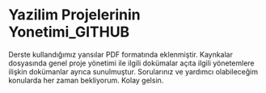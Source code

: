 # Yazilim Projelerinin Yonetimi_GITHUB
Derste kullandığımız yansılar PDF formatında eklenmiştir.
Kaynkalar dosyasında genel proje yönetimi ile ilgili dokümalar açıta ilgili yönetemlere ilişkin dokümanlar ayrıca sunulmuştur.
Sorularınız ve yardımcı olabileceğim konularda her zaman bekliyorum. Kolay gelsin.
 
